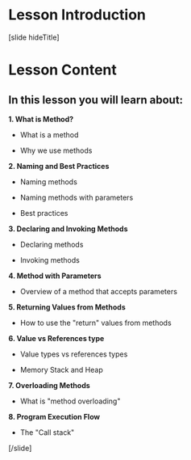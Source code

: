# Lesson Introduction
[slide hideTitle]
# Lesson Content

## In this lesson you will learn about:

**1. What is Method?**

- What is a method

- Why we use methods

**2. Naming and Best Practices** 

- Naming methods

- Naming methods with parameters

- Best practices

**3. Declaring and Invoking Methods**

- Declaring methods

- Invoking methods

**4. Method with Parameters**

- Overview of a method that accepts parameters

**5. Returning Values from Methods**

- How to use the "return" values from methods

**6. Value vs References type**

- Value types vs references types

- Memory Stack and Heap

**7. Overloading Methods**

- What is "method overloading"

**8. Program Execution Flow**

- The "Call stack"

[/slide]
